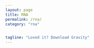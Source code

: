 ```yaml
---
layout: page
title: RNA
permalink: /rna/
category: "rna"


tagline: "Loved it? Download Gravity"
---
```



